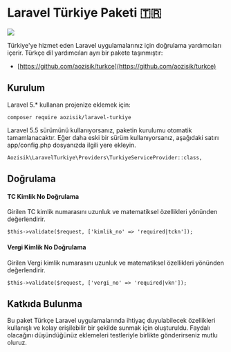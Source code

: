 Laravel Türkiye Paketi 🇹🇷
==========

![](https://travis-ci.org/aozisik/laravel-turkiye.svg?branch=master)

Türkiye'ye hizmet eden Laravel uygulamalarınız için doğrulama yardımcıları içerir. Türkçe dil yardımcıları ayrı bir pakete taşınmıştır:
* [https://github.com/aozisik/turkce](https://github.com/aozisik/turkce)


## Kurulum

Laravel 5.* kullanan projenize eklemek için:
	
	composer require aozisik/laravel-turkiye

Laravel 5.5 sürümünü kullanıyorsanız, paketin kurulumu otomatik tamamlanacaktır.
Eğer daha eski bir sürüm kullanıyorsanız, aşağıdaki satırı app/config.php dosyanızda ilgili yere ekleyin.

	Aozisik\LaravelTurkiye\Providers\TurkiyeServiceProvider::class,
	
## Doğrulama

#### TC Kimlik No Doğrulama

Girilen TC kimlik numarasını uzunluk ve matematiksel özellikleri yönünden değerlendirir.

	$this->validate($request, ['kimlik_no' => 'required|tckn']);

#### Vergi Kimlik No Doğrulama

Girilen Vergi kimlik numarasını uzunluk ve matematiksel özellikleri yönünden 
değerlendirir.

	$this->validate($request, ['vergi_no' => 'required|vkn']);

## Katkıda Bulunma

Bu paket Türkçe Laravel uygulamalarında ihtiyaç duyulabilecek özellikleri kullanışlı ve kolay erişilebilir bir şekilde sunmak için oluşturuldu. Faydalı olacağını düşündüğünüz eklemeleri testleriyle birlikte gönderirseniz mutlu oluruz.
